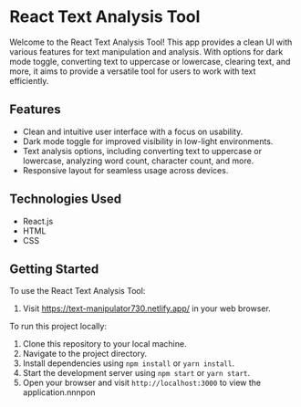 # React Text Analysis Tool

Welcome to the React Text Analysis Tool! This app provides a clean UI with various features for text manipulation and analysis. With options for dark mode toggle, converting text to uppercase or lowercase, clearing text, and more, it aims to provide a versatile tool for users to work with text efficiently.

## Features

- Clean and intuitive user interface with a focus on usability.
- Dark mode toggle for improved visibility in low-light environments.
- Text analysis options, including converting text to uppercase or lowercase, analyzing word count, character count, and more.
- Responsive layout for seamless usage across devices.

## Technologies Used

- React.js
- HTML
- CSS

## Getting Started

To use the React Text Analysis Tool:

1. Visit https://text-manipulator730.netlify.app/ in your web browser.

To run this project locally:

1. Clone this repository to your local machine.
2. Navigate to the project directory.
3. Install dependencies using `npm install` or `yarn install`.
4. Start the development server using `npm start` or `yarn start`.
5. Open your browser and visit `http://localhost:3000` to view the application.nnnpon
